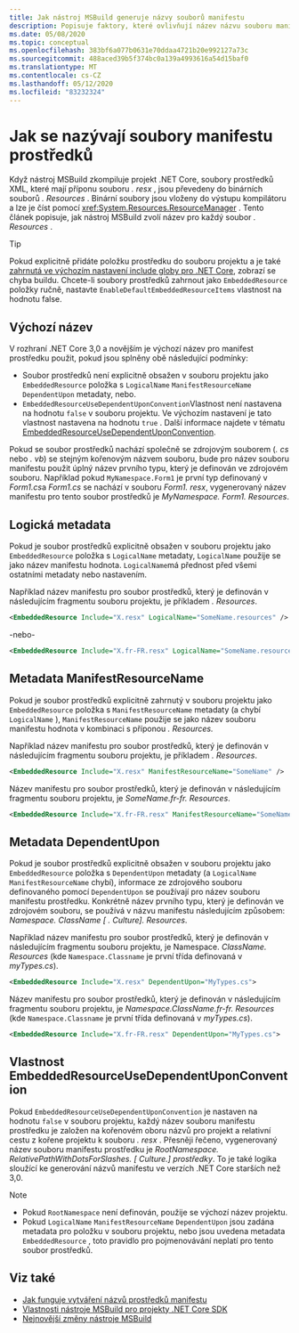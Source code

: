 ```yaml
---
title: Jak nástroj MSBuild generuje názvy souborů manifestu
description: Popisuje faktory, které ovlivňují název názvu souboru manifestu prostředku, který je generován nástrojem MSBuild v době kompilace.
ms.date: 05/08/2020
ms.topic: conceptual
ms.openlocfilehash: 383bf6a077b0631e70ddaa4721b20e992127a73c
ms.sourcegitcommit: 488aced39b5f374bc0a139a4993616a54d15baf0
ms.translationtype: MT
ms.contentlocale: cs-CZ
ms.lasthandoff: 05/12/2020
ms.locfileid: "83232324"
---
```

# <a name="how-resource-manifest-files-are-named"></a>Jak se nazývají soubory manifestu prostředků

Když nástroj MSBuild zkompiluje projekt .NET Core, soubory prostředků XML, které mají příponu souboru *. resx* , jsou převedeny do binárních souborů *. Resources* . Binární soubory jsou vloženy do výstupu kompilátoru a lze je číst pomocí <xref:System.Resources.ResourceManager> . Tento článek popisuje, jak nástroj MSBuild zvolí název pro každý soubor *. Resources* .

> [!TIP]
> Pokud explicitně přidáte položku prostředku do souboru projektu a je také [zahrnutá ve výchozím nastavení include globy pro .NET Core](../project-sdk/overview.md#default-compilation-includes), zobrazí se chyba buildu. Chcete-li soubory prostředků zahrnout jako `EmbeddedResource` položky ručně, nastavte `EnableDefaultEmbeddedResourceItems` vlastnost na hodnotu false.

## <a name="default-name"></a>Výchozí název

V rozhraní .NET Core 3,0 a novějším je výchozí název pro manifest prostředku použit, pokud jsou splněny obě následující podmínky:

- Soubor prostředků není explicitně obsažen v souboru projektu jako `EmbeddedResource` položka s `LogicalName` `ManifestResourceName` `DependentUpon` metadaty, nebo.
- `EmbeddedResourceUseDependentUponConvention`Vlastnost není nastavena na hodnotu `false` v souboru projektu. Ve výchozím nastavení je tato vlastnost nastavena na hodnotu `true` . Další informace najdete v tématu [EmbeddedResourceUseDependentUponConvention](../project-sdk/msbuild-props.md#embeddedresourceusedependentuponconvention).

Pokud se soubor prostředků nachází společně se zdrojovým souborem (*. cs* nebo *. vb*) se stejným kořenovým názvem souboru, bude pro název souboru manifestu použit úplný název prvního typu, který je definován ve zdrojovém souboru. Například pokud `MyNamespace.Form1` je první typ definovaný v *Form1.cs*a *Form1.cs* se nachází v souboru *Form1. resx*, vygenerovaný název manifestu pro tento soubor prostředků je *MyNamespace. Form1. Resources*.

## <a name="logicalname-metadata"></a>Logická metadata

Pokud je soubor prostředků explicitně obsažen v souboru projektu jako `EmbeddedResource` položka s `LogicalName` metadaty, `LogicalName` použije se jako název manifestu hodnota. `LogicalName`má přednost před všemi ostatními metadaty nebo nastavením.

Například název manifestu pro soubor prostředků, který je definován v následujícím fragmentu souboru projektu, je příkladem *. Resources*.

```xml
<EmbeddedResource Include="X.resx" LogicalName="SomeName.resources" />
```

-nebo-

```xml
<EmbeddedResource Include="X.fr-FR.resx" LogicalName="SomeName.resources" />
```

## <a name="manifestresourcename-metadata"></a>Metadata ManifestResourceName

Pokud je soubor prostředků explicitně zahrnutý v souboru projektu jako `EmbeddedResource` položka s `ManifestResourceName` metadaty (a chybí `LogicalName` ), `ManifestResourceName` použije se jako název souboru manifestu hodnota v kombinaci s příponou *. Resources.*

Například název manifestu pro soubor prostředků, který je definován v následujícím fragmentu souboru projektu, je příkladem *. Resources*.

```xml
<EmbeddedResource Include="X.resx" ManifestResourceName="SomeName" />
```

Název manifestu pro soubor prostředků, který je definován v následujícím fragmentu souboru projektu, je *SomeName.fr-fr. Resources*.

```xml
<EmbeddedResource Include="X.fr-FR.resx" ManifestResourceName="SomeName.fr-FR" />
```

## <a name="dependentupon-metadata"></a>Metadata DependentUpon

Pokud je soubor prostředků explicitně obsažen v souboru projektu jako `EmbeddedResource` položka s `DependentUpon` metadaty (a `LogicalName` `ManifestResourceName` chybí), informace ze zdrojového souboru definovaného pomocí `DependentUpon` se používají pro název souboru manifestu prostředku. Konkrétně název prvního typu, který je definován ve zdrojovém souboru, se používá v názvu manifestu následujícím způsobem: *Namespace. ClassName \[ . Culture]. Resources*.

Například název manifestu pro soubor prostředků, který je definován v následujícím fragmentu souboru projektu, je Namespace. *ClassName. Resources* (kde `Namespace.Classname` je první třída definovaná v *myTypes.cs*).

```xml
<EmbeddedResource Include="X.resx" DependentUpon="MyTypes.cs">
```

Název manifestu pro soubor prostředků, který je definován v následujícím fragmentu souboru projektu, je *Namespace.ClassName.fr-fr. Resources* (kde `Namespace.Classname` je první třída definovaná v *myTypes.cs*).

```xml
<EmbeddedResource Include="X.fr-FR.resx" DependentUpon="MyTypes.cs">
```

## <a name="embeddedresourceusedependentuponconvention-property"></a>Vlastnost EmbeddedResourceUseDependentUponConvention

Pokud `EmbeddedResourceUseDependentUponConvention` je nastaven na hodnotu `false` v souboru projektu, každý název souboru manifestu prostředku je založen na kořenovém oboru názvů pro projekt a relativní cestu z kořene projektu k souboru *. resx* . Přesněji řečeno, vygenerovaný název souboru manifestu prostředku je *RootNamespace. RelativePathWithDotsForSlashes. \[ Culture.] prostředky*. To je také logika sloužící ke generování názvů manifestu ve verzích .NET Core starších než 3,0.

> [!NOTE]
>
> - Pokud `RootNamespace` není definován, použije se výchozí název projektu.
> - Pokud `LogicalName` `ManifestResourceName` `DependentUpon` jsou zadána metadata pro položku v souboru projektu, nebo jsou uvedena metadata `EmbeddedResource` , toto pravidlo pro pojmenovávání neplatí pro tento soubor prostředků.

## <a name="see-also"></a>Viz také

- [Jak funguje vytváření názvů prostředků manifestu](https://gist.github.com/BenVillalobos/041673b9a73bec60fdc3bf0f86fae62a)
- [Vlastnosti nástroje MSBuild pro projekty .NET Core SDK](../project-sdk/msbuild-props.md)
- [Nejnovější změny nástroje MSBuild](../compatibility/msbuild.md)
